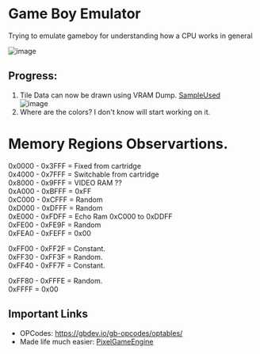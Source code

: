 # Game Boy Emulator 
Trying to emulate gameboy for understanding how a CPU works in general

![image](https://github.com/subratkatiyar/GameBoy_Emulator/assets/43543908/f4d92bc7-c155-47bb-a1c6-e7aa5f6d1dec)

## Progress:
1. Tile Data can now be drawn using VRAM Dump. [SampleUsed](./roms/VRAM_TEST_DATA/VRAM.dump) </br>![image](https://github.com/subratkatiyar/GameBoy_Emulator/assets/43543908/01511d30-7df6-4879-a9cc-c19dc586f7a5)
2. Where are the colors? I don't know will start working on it.



# Memory Regions Observartions.
0x0000 - 0x3FFF = Fixed from cartridge </br>
0x4000 - 0x7FFF = Switchable from cartridge </br>
0x8000 - 0x9FFF = VIDEO RAM ?? </br>
0xA000 - 0xBFFF = 0xFF </br> 
0xC000 - 0xCFFF = Random </br>
0xD000 - 0xDFFF = Random </br>
0xE000 - 0xFDFF = Echo Ram 0xC000 to 0xDDFF </br>
0xFE00 - 0xFE9F = Random </br>
0xFEA0 - 0xFEFF = 0x00 </br>

0xFF00 - 0xFF2F = Constant. </br>
0xFF30 - 0xFF3F = Random. </br>
0xFF40 - 0xFF7F = Constant. </br>

0xFF80 - 0xFFFE = Random. </br>
0xFFFF = 0x00 </br>

## Important Links
- OPCodes: https://gbdev.io/gb-opcodes/optables/
- Made life much easier: [PixelGameEngine](https://github.com/OneLoneCoder/olcPixelGameEngine) 
